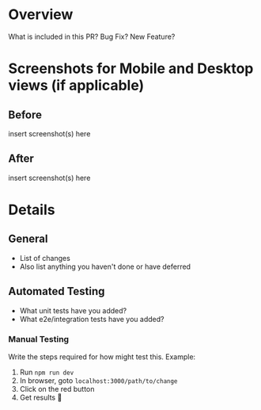 # Overview

What is included in this PR? Bug Fix? New Feature?

# Screenshots for Mobile and Desktop views (if applicable)

## Before
insert screenshot(s) here

## After
insert screenshot(s) here

# Details

## General
- List of changes
- Also list anything you haven't done or have deferred

## Automated Testing

- What unit tests have you added?
- What e2e/integration tests have you added?

### Manual Testing

Write the steps required for how might test this. Example:

1. Run `npm run dev`
2. In browser, goto `localhost:3000/path/to/change`
3. Click on the red button
4. Get results :tada:
